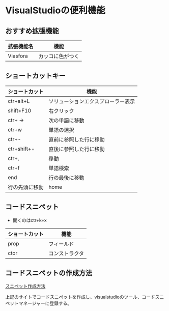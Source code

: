 # VisualStudioの便利機能

## おすすめ拡張機能

|拡張機能名|機能|
|---|---|
|Viasfora|カッコに色がつく|

## ショートカットキー

|ショートカット|機能|
|---|---|
|ctr+alt+L|ソリューションエクスプローラー表示|
|shift+F10|右クリック|
|ctr+ →|次の単語に移動|
|ctr+w|単語の選択|
|ctr+-|直前に参照した行に移動|
|ctr+shift+-|直後に参照した行に移動|
|ctr+,|移動|
|ctr+f|単語検索|
|end|行の最後に移動|
|行の先頭に移動|home|

## コードスニペット

- 開くのはctr+k+x

|ショートカット|機能|
|---|---|
|prop|フィールド|
|ctor|コンストラクタ|

## コードスニペットの作成方法

[スニペット作成方法](http://tools.unitycoder.com/VisualStudioSnippetsGenerator/)

上記のサイトでコードスニペットを作成し、visualstudioのツール、コードスニペットマネージャーに登録する。